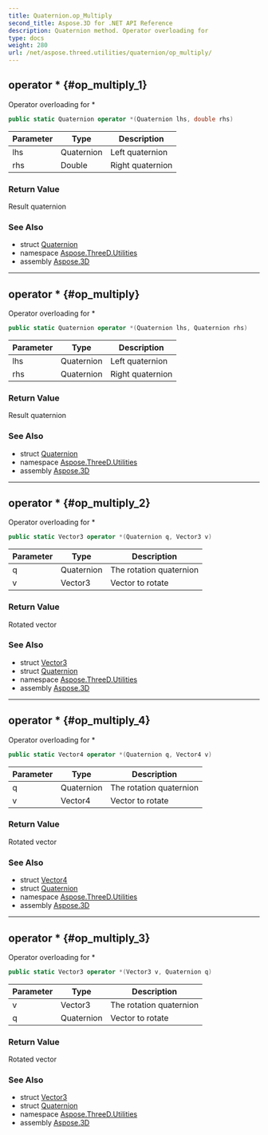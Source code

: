 ```yaml
---
title: Quaternion.op_Multiply
second_title: Aspose.3D for .NET API Reference
description: Quaternion method. Operator overloading for 
type: docs
weight: 280
url: /net/aspose.threed.utilities/quaternion/op_multiply/
---
```

## operator * {#op_multiply_1}

Operator overloading for *

```csharp
public static Quaternion operator *(Quaternion lhs, double rhs)
```

| Parameter | Type | Description |
| --- | --- | --- |
| lhs | Quaternion | Left quaternion |
| rhs | Double | Right quaternion |

### Return Value

Result quaternion

### See Also

* struct [Quaternion](../)
* namespace [Aspose.ThreeD.Utilities](../../../aspose.threed.utilities/)
* assembly [Aspose.3D](../../../)

---

## operator * {#op_multiply}

Operator overloading for *

```csharp
public static Quaternion operator *(Quaternion lhs, Quaternion rhs)
```

| Parameter | Type | Description |
| --- | --- | --- |
| lhs | Quaternion | Left quaternion |
| rhs | Quaternion | Right quaternion |

### Return Value

Result quaternion

### See Also

* struct [Quaternion](../)
* namespace [Aspose.ThreeD.Utilities](../../../aspose.threed.utilities/)
* assembly [Aspose.3D](../../../)

---

## operator * {#op_multiply_2}

Operator overloading for *

```csharp
public static Vector3 operator *(Quaternion q, Vector3 v)
```

| Parameter | Type | Description |
| --- | --- | --- |
| q | Quaternion | The rotation quaternion |
| v | Vector3 | Vector to rotate |

### Return Value

Rotated vector

### See Also

* struct [Vector3](../../vector3/)
* struct [Quaternion](../)
* namespace [Aspose.ThreeD.Utilities](../../../aspose.threed.utilities/)
* assembly [Aspose.3D](../../../)

---

## operator * {#op_multiply_4}

Operator overloading for *

```csharp
public static Vector4 operator *(Quaternion q, Vector4 v)
```

| Parameter | Type | Description |
| --- | --- | --- |
| q | Quaternion | The rotation quaternion |
| v | Vector4 | Vector to rotate |

### Return Value

Rotated vector

### See Also

* struct [Vector4](../../vector4/)
* struct [Quaternion](../)
* namespace [Aspose.ThreeD.Utilities](../../../aspose.threed.utilities/)
* assembly [Aspose.3D](../../../)

---

## operator * {#op_multiply_3}

Operator overloading for *

```csharp
public static Vector3 operator *(Vector3 v, Quaternion q)
```

| Parameter | Type | Description |
| --- | --- | --- |
| v | Vector3 | The rotation quaternion |
| q | Quaternion | Vector to rotate |

### Return Value

Rotated vector

### See Also

* struct [Vector3](../../vector3/)
* struct [Quaternion](../)
* namespace [Aspose.ThreeD.Utilities](../../../aspose.threed.utilities/)
* assembly [Aspose.3D](../../../)


